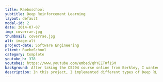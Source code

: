 ```yaml
---
title: Raeboschool
subtitle: Deep Reinforcement Learning 
layout: default
modal-id: 2
date: 2014-07-07
img: coverrae.jpg
thumbnail: coverrae.jpg
alt: image-alt
project-date: Software Engineering
client: RaeboSchool
category: Complete
youtube_h: 378
youtube1: https://www.youtube.com/embed/qhYEET0f1SM
background: After taking the CS294 course online from Berkley, I wanted to get more familiar with the algorithms and really understand them at a implementation level. Around this time, OpenAI just realized that Roboschool environment, so I knew I had to try it out!
description: In this project, I implemented different types of Deep RL algorithms for the awesome Roboschool environment from OpenAI. I also tried out a new algorithm called Advantage Actor-Suggester, which was my attempt at combining deep Q-learning and advantage actor-critic methods, for which you can find the paper in the this <a href="A2S.pdf">link</a>
---
```


